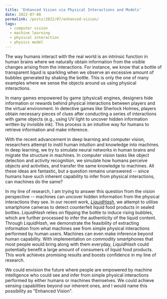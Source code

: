 ```yaml
---
title: 'Enhanced Vision via Physical Interactions and Models'
date: 2022-07-08
permalink: /posts/2022/07/enhanced-vision/
tags:
  - computer vision
  - machine learning
  - physical interaction
  - physics model
---
```

The way humans interact with the real world is an intrinsic function in human brains where we naturally obtain information from the visible changes arising from the interactions. For instance, we know that a bottle of transparent liquid is sparkling when we observe an excessive amount of bubbles generated by shaking the bottle. This is only the one of many examples where we sense the objects around us using physical interactions. 

In many games empowered by game (physical) engines, designers hide information or rewards behind physical interactions between players and the virtual environment. In detective games like Sherlock Holmes, players obtain necessary pieces of clues after conducting a series of interactions with game objects (e.g., using UV light to uncover hidden information written by invisible ink). This process is an intuitive way for humans to retrieve information and make inference.

With the recent advancement in deep learning and computer vision, researchers attempt to instil human intuition and knowledge into machines. In deep learning, we try to simulate neural networks in human brains and migrate the structure in machines. In computer vision tasks like object detection and activity recognition, we simulate how humans perceive objects and activities, and transfer the same knowledge to machines. All these ideas are fantastic, but a question remains unanswered -- since humans have such inherent capability to infer from physical interactions, can machines do the same?

In my line of research, I am trying to answer this question from the vision perspective -- machines can uncover hidden information from the physical interactions they see. In our recent work, [*LiquidHash*](https://doi.org/10.1145/3498361.3539776), we attempt to utilise smartphone cameras to detect counterfeit liquid food products in sealed bottles. *LiquidHash* relies on flipping the bottle to induce rising bubbles, which are further processed to infer the authenticity of the liquid content. Through *LiquidHash*, we demonstrate the feasibility of extracting information from what machines see from simple physical interactions performed by human users. Machines can even make inference beyond human capability. With implementation on commodity smartphones that most people would bring along with them everyday, *LiquidHash* could potentially benefit a large amount of consumers of liquid food products. This work achieves promising results and boosts confidence in my line of research.

We could envision the future where people are empowered by machine intelligence who could see and infer from simple physical interactions performed by either humans or machines themselves. We could achieve sensing capabilities beyond our inherent ones, and I would name this possibility as "Enhanced Vision".
